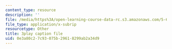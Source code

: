 ```yaml
---
content_type: resource
description: ''
file: /media/https%3A/open-learning-course-data-rc.s3.amazonaws.com/5-60-thermodynamics-kinetics-spring-2008/0e3a80c27c93075b29618299ab2a34d9_DqEmrt_xQTg.srt
file_type: application/x-subrip
resourcetype: Other
title: 3play caption file
uid: 0e3a80c2-7c93-075b-2961-8299ab2a34d9
---
```

